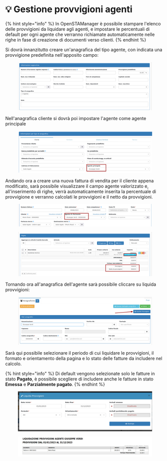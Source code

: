 # 💡 Gestione provvigioni agenti

{% hint style="info" %}
In OpenSTAManager è possibile stampare l'elenco delle provvigioni da liquidare agli agenti, e impostare le percentuali di default per ogni agente che verranno richiamate automaticamente nelle righe in fase di creazione di documenti verso clienti.
{% endhint %}

Si dovrà innanzitutto creare un'anagrafica del tipo agente, con indicata una provvigione predefinita nell'apposito campo:

<figure><img src="../../.gitbook/assets/image (298).png" alt=""><figcaption></figcaption></figure>

Nell'anagrafica cliente si dovrà poi impostare l'agente come agente principale

<figure><img src="../../.gitbook/assets/image (333).png" alt=""><figcaption></figcaption></figure>

Andando ora a creare una nuova fattura di vendita per il cliente appena modificato, sarà possibile visualizzare il campo agente valorizzato e, all'inserimento di righe, verrà automaticamente inserita la percentuale di provvigione e verranno calcolati le provvigioni e il netto da provvigioni.

<figure><img src="../../.gitbook/assets/image (323).png" alt=""><figcaption></figcaption></figure>

<figure><img src="../../.gitbook/assets/image (296).png" alt=""><figcaption></figcaption></figure>

Tornando ora all'anagrafica dell'agente sarà possibile cliccare su liquida provvigioni:

<figure><img src="../../.gitbook/assets/image (326).png" alt=""><figcaption></figcaption></figure>

Sarà qui possibile selezionare il periodo di cui liquidare le provvigioni, il formato e orientamento della pagina e lo stato delle fatture da includere nel calcolo.

{% hint style="info" %}
Di default vengono selezionate solo le fatture in stato **Pagato**, è possibile scegliere di includere anche le fatture in stato **Emessa** e **Parzialmente pagato**.
{% endhint %}

<figure><img src="../../.gitbook/assets/image (330).png" alt=""><figcaption></figcaption></figure>

<figure><img src="../../.gitbook/assets/image (708).png" alt=""><figcaption></figcaption></figure>
